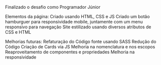 Finalizado o desafio como Programador Júnior

Elementos da página:
Criado usando HTML, CSS e JS
Criado um botão hamburguer para responsividade mobile, juntamente com um menu responsivo para navegação
Site estilizado usando diversos atributos de CSS e HTML

Melhorias futuras:
Refaturação do Código fonte usando SASS
Redução do Código
Criação de Cards via JS
Melhoria na nomenclatura e nos escopos
Reaproveitamento de componentes e propriedades
Melhoria na responsividade
